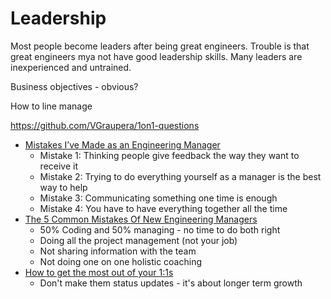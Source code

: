 Leadership
==========

Most people become leaders after being great engineers. Trouble is that great engineers mya not have good leadership skills.
Many leaders are inexperienced and untrained.

Business objectives - obvious?

How to line manage

https://github.com/VGraupera/1on1-questions


* [Mistakes I’ve Made as an Engineering Manager ](https://css-tricks.com/mistakes-ive-made-as-an-engineering-manager/)
    * Mistake 1: Thinking people give feedback the way they want to receive it
    * Mistake 2: Trying to do everything yourself as a manager is the best way to help
    * Mistake 3: Communicating something one time is enough
    * Mistake 4: You have to have everything together all the time
* [The 5 Common Mistakes Of New Engineering Managers](https://ochronus.online/the-5-common-mistakes-of-new-engineering-managers/)
    * 50% Coding and 50% managing - no time to do both right
    * Doing all the project management (not your job)
    * Not sharing information with the team
    * Not doing one on one holistic coaching
* [How to get the most out of your 1:1s](https://erik.wiffin.com/posts/how-to-get-the-most-out-of-your-11s/)
    * Don't make them status updates - it's about longer term growth
